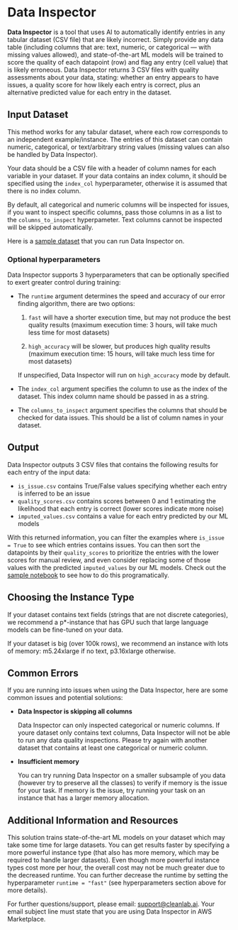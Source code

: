 # Data Inspector

**Data Inspector** is a tool that uses AI to automatically identify entries in any tabular dataset (CSV file) that are likely incorrect. Simply provide any data table (including columns that are: text, numeric, or categorical — with missing values allowed), and state-of-the-art ML models will be trained to score the quality of each datapoint (row) and flag any entry (cell value) that is likely erroneous. Data Inspector returns 3 CSV files with quality assessments about your data, stating: whether an entry appears to have issues, a quality score for how likely each entry is correct, plus an alternative predicted value for each entry in the dataset.


## Input Dataset

This method works for any tabular dataset, where each row corresponds to an independent example/instance. The entries of this dataset can contain numeric, categorical, or text/arbitrary string values (missing values can also be handled by Data Inspector).

Your data should be a CSV file with a header of column names for each variable in your dataset. If your data contains an index column, it should be specified using the `index_col` hyperparameter, otherwise it is assumed that there is no index column.

By default, all categorical and numeric columns will be inspected for issues, if you want to inspect specific columns, pass those columns in as a list to the `columns_to_inspect` hyperpameter. Text columns cannot be inspected will be skipped automatically.

Here is a [sample dataset](data/input/dataset.csv) that you can run Data Inspector on.

### Optional hyperparameters

Data Inspector supports 3 hyperparameters that can be optionally specified to exert greater control during training:

- The `runtime` argument determines the speed and accuracy of our error finding algorithm, there are two options:

    1. `fast` will have a shorter execution time, but may not produce the best quality results (maximum execution time: 3 hours, will take much less time for most datasets)

    2. `high_accuracy` will be slower, but produces high quality results (maximum execution time: 15 hours, will take much less time for most datasets)

    If unspecified, Data Inspector will run on `high_accuracy` mode by default.
    
- The `index_col` argument specifies the column to use as the index of the dataset. This index column name should be passed in as a string.

- The `columns_to_inspect` argument specifies the columns that should be checked for data issues. This should be a list of column names in your dataset.


## Output

Data Inspector outputs 3 CSV files that contains the following results for each entry of the input data:

- `is_issue.csv` contains True/False values specifying whether each entry is inferred to be an issue
- `quality_scores.csv` contains scores between 0 and 1 estimating the likelihood that each entry is correct (lower scores indicate more noise)
- `imputed_values.csv` contains a value for each entry predicted by our ML models

With this returned information, you can filter the examples where `is_issue = True` to see which entries contains issues. You can then sort the datapoints by their `quality_scores` to prioritize the entries with the lower scores for manual review, and even consider replacing some of those values with the predicted `imputed_values` by our ML models. Check out the [sample notebook](data_inspector.ipynb) to see how to do this programatically.


## Choosing the Instance Type

If your dataset contains text fields (strings that are not discrete categories), we recommend a p*-instance that has GPU such that large language models can be fine-tuned on your data.

If your dataset is big (over 100k rows), we recommend an instance with lots of memory: m5.24xlarge if no text, p3.16xlarge otherwise.


## Common Errors

If you are running into issues when using the Data Inspector, here are some common issues and potential solutions:

- **Data Inspector is skipping all columns**

    Data Inspector can only inspected categorical or numeric columns. If youre dataset only contains text columns, Data Inspector will not be able to run any data quality inspections. Please try again with another dataset that contains at least one categorical or numeric column.

- **Insufficient memory**

    You can try running Data Inspector on a smaller subsample of you data (however try to preserve all the classes) to verify if memory is the issue for your task. If memory is the issue, try running your task on an instance that has a larger memory allocation.


## Additional Information and Resources

This solution trains state-of-the-art ML models on your dataset which may take some time for large datasets. You can get results faster by specifying a more powerful instance type (that also has more memory, which may be required to handle larger datasets). Even though more powerful instance types cost more per hour, the overall cost may not be much greater due to the decreased runtime.  You can further decrease the runtime by setting the hyperparameter `runtime = "fast"` (see hyperparameters section above for more details).

For further questions/support, please email: support@cleanlab.ai. Your email subject line must state that you are using Data Inspector in AWS Marketplace. 
